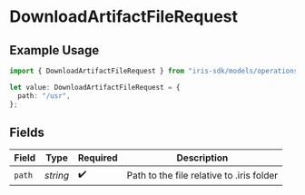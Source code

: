 # DownloadArtifactFileRequest

## Example Usage

```typescript
import { DownloadArtifactFileRequest } from "iris-sdk/models/operations";

let value: DownloadArtifactFileRequest = {
  path: "/usr",
};
```

## Fields

| Field                                     | Type                                      | Required                                  | Description                               |
| ----------------------------------------- | ----------------------------------------- | ----------------------------------------- | ----------------------------------------- |
| `path`                                    | *string*                                  | :heavy_check_mark:                        | Path to the file relative to .iris folder |